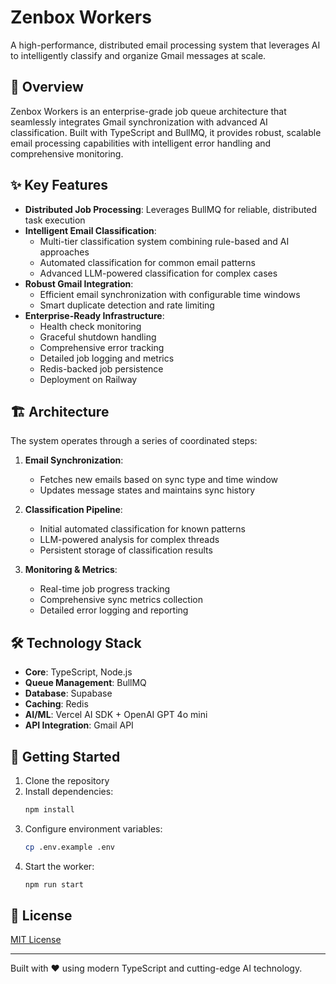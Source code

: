 # Zenbox Workers

A high-performance, distributed email processing system that leverages AI to intelligently classify and organize Gmail messages at scale.

## 🚀 Overview

Zenbox Workers is an enterprise-grade job queue architecture that seamlessly integrates Gmail synchronization with advanced AI classification. Built with TypeScript and BullMQ, it provides robust, scalable email processing capabilities with intelligent error handling and comprehensive monitoring.

## ✨ Key Features

- **Distributed Job Processing**: Leverages BullMQ for reliable, distributed task execution
- **Intelligent Email Classification**: 
  - Multi-tier classification system combining rule-based and AI approaches
  - Automated classification for common email patterns
  - Advanced LLM-powered classification for complex cases
- **Robust Gmail Integration**: 
  - Efficient email synchronization with configurable time windows
  - Smart duplicate detection and rate limiting
- **Enterprise-Ready Infrastructure**:
  - Health check monitoring
  - Graceful shutdown handling
  - Comprehensive error tracking
  - Detailed job logging and metrics
  - Redis-backed job persistence
  - Deployment on Railway 

## 🏗️ Architecture

The system operates through a series of coordinated steps:

1. **Email Synchronization**: 
   - Fetches new emails based on sync type and time window
   - Updates message states and maintains sync history
   
2. **Classification Pipeline**:
   - Initial automated classification for known patterns
   - LLM-powered analysis for complex threads
   - Persistent storage of classification results

3. **Monitoring & Metrics**:
   - Real-time job progress tracking
   - Comprehensive sync metrics collection
   - Detailed error logging and reporting

## 🛠️ Technology Stack

- **Core**: TypeScript, Node.js
- **Queue Management**: BullMQ
- **Database**: Supabase
- **Caching**: Redis
- **AI/ML**: Vercel AI SDK + OpenAI GPT 4o mini
- **API Integration**: Gmail API


## 🚀 Getting Started

1. Clone the repository
2. Install dependencies:
   ```bash
   npm install
   ```
3. Configure environment variables:
   ```bash
   cp .env.example .env
   ```
4. Start the worker:
   ```bash
   npm run start
   ```

## 📝 License

[MIT License](LICENSE)

---

Built with ❤️ using modern TypeScript and cutting-edge AI technology.
